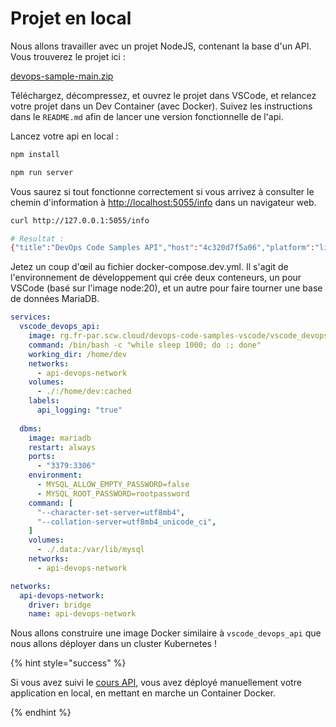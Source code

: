 # Projet en local

Nous allons travailler avec un projet NodeJS, contenant la base d'un API. Vous trouverez le projet ici :

[devops-sample-main.zip](https://dev.glassworks.tech/courses/devops/devops-sample/-/archive/main/devops-sample-main.zip)

Téléchargez, décompressez, et ouvrez le projet dans VSCode, et relancez votre projet dans un Dev Container (avec Docker). Suivez les instructions dans le `README.md` afin de lancer une version fonctionnelle de l'api.

Lancez votre api en local :

```sh
npm install

npm run server
```

Vous saurez si tout fonctionne correctement si vous arrivez à consulter le chemin d'information à [http://localhost:5055/info](http://localhost:5055/info) dans un navigateur web.

```sh
curl http://127.0.0.1:5055/info

# Resultat :
{"title":"DevOps Code Samples API","host":"4c320d7f5a06","platform":"linux","type":"Linux"}
```

Jetez un coup d'œil au fichier docker-compose.dev.yml. Il s'agit de l'environnement de développement qui crée deux conteneurs, un pour VSCode (basé sur l'image node:20), et un autre pour faire tourner une base de données MariaDB.

```yml
services:
  vscode_devops_api:
    image: rg.fr-par.scw.cloud/devops-code-samples-vscode/vscode_devops:2.0.1
    command: /bin/bash -c "while sleep 1000; do :; done"
    working_dir: /home/dev
    networks:
      - api-devops-network
    volumes:
      - ./:/home/dev:cached
    labels:
      api_logging: "true"      
    
  dbms:
    image: mariadb
    restart: always
    ports:
      - "3379:3306"
    environment: 
      - MYSQL_ALLOW_EMPTY_PASSWORD=false
      - MYSQL_ROOT_PASSWORD=rootpassword
    command: [
      "--character-set-server=utf8mb4",
      "--collation-server=utf8mb4_unicode_ci",
    ]
    volumes:
      - ./.data:/var/lib/mysql
    networks:
      - api-devops-network

networks:
  api-devops-network:
    driver: bridge
    name: api-devops-network

```

Nous allons construire une image Docker similaire à `vscode_devops_api` que nous allons déployer dans un cluster Kubernetes ! 

{% hint style="success" %}

Si vous avez suivi le [cours API](https://docs.glassworks.tech/api/mise-en-production/001-docker-image), vous avez déployé manuellement votre application en local, en mettant en marche un Container Docker.

{% endhint %}